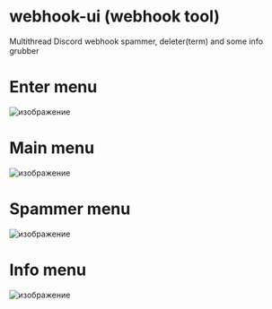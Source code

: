 # webhook-ui (webhook tool)
Multithread Discord webhook spammer, deleter(term) and some info grubber


# Enter menu
![изображение](https://user-images.githubusercontent.com/62237839/152221312-f862c659-f3da-4e8c-be82-8e56deccd7cc.png)


# Main menu
![изображение](https://user-images.githubusercontent.com/62237839/152221758-7926b4e2-c92d-4db2-abd7-0754c01d4cc1.png)


# Spammer menu
![изображение](https://user-images.githubusercontent.com/62237839/152228798-e21ff155-81e6-4b0b-949d-840fcb640c97.png)


# Info menu
![изображение](https://user-images.githubusercontent.com/62237839/152221533-008be687-552e-4e6a-b63a-bd01940656d3.png)
